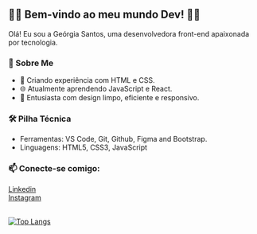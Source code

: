 ## 👩‍💻 Bem-vindo ao meu mundo Dev! 👩‍💻


Olá! Eu sou a Geórgia Santos, uma desenvolvedora front-end apaixonada por tecnologia.
<br>

### 🚀 Sobre Me
- 🔭 Criando experiência com HTML e CSS.
- 🌐 Atualmente aprendendo JavaScript e React.
- 🎨 Entusiasta com design limpo, eficiente e responsivo.
  <br>

### 🛠️ Pilha Técnica
- Ferramentas: VS Code, Git, Github, Figma and Bootstrap.
- Linguagens: HTML5, CSS3, JavaScript
  

### 📫 Conecte-se comigo:  
<a href="https://www.linkedin.com/feed/">
Linkedin </a> <br>
<a href="https://www.instagram.com/gesaints/">Instagram<a/> <br>


<br>

[![Top Langs](https://github-readme-stats.vercel.app/api/top-langs/?username=georgiasantos-frontend)](https://github.com/anuraghazra/github-readme-stats)




  
